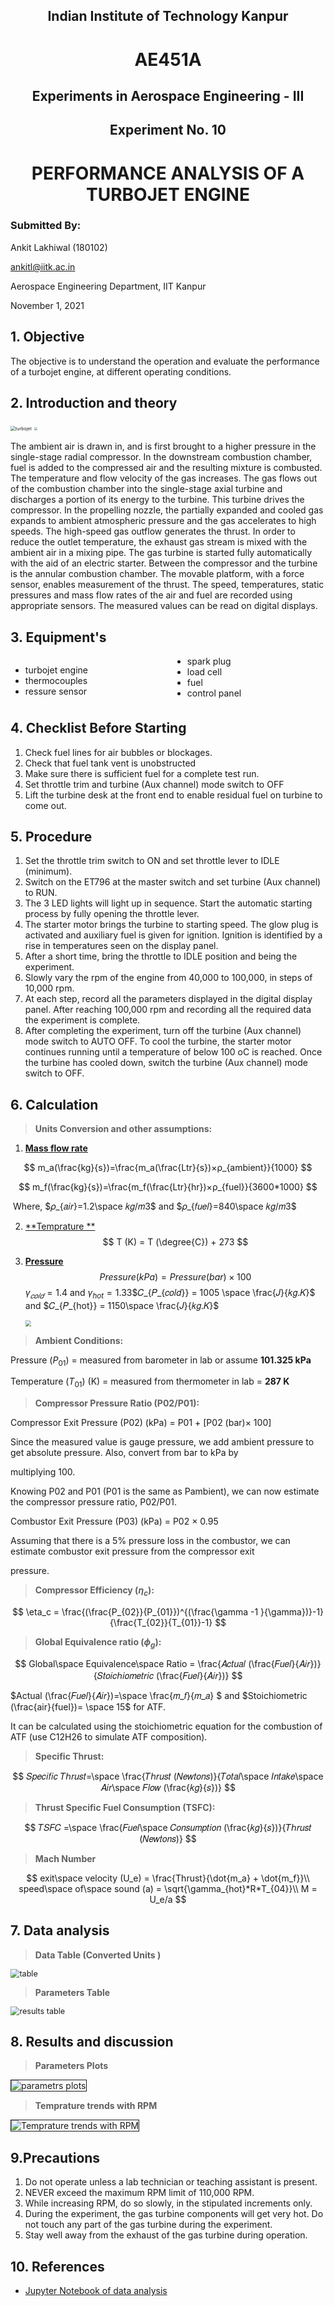 <h2 align ="center">Indian Institute of Technology Kanpur</h2>



<h1 align ="center">AE451A</h1>

<h2 align = "center">Experiments in Aerospace Engineering - III</h2>





<h2 align = "center">Experiment No. 10</h2>

<h1 align = "center">PERFORMANCE ANALYSIS OF A TURBOJET ENGINE</h1>



### Submitted By:

Ankit Lakhiwal (180102)

[ankitl@iitk.ac.in](To:ankitl@iitk.ac.in)

Aerospace Engineering Department, IIT Kanpur

November 1, 2021



## 1. Objective

The objective is to understand the operation and evaluate the performance of a turbojet engine, at different operating conditions.

## 2. Introduction and theory

<img src="https://github.com/lakhiwal007/AE451A/blob/main/Performance%20analysis%20of%20a%20Turbojet/Screenshot_1.png" alt="turbojet" style="zoom:50%;" />

<img src="http://cdn.arstechnica.net/wp-content/uploads/2015/02/2000px-Jet_engine.svg_.png" style="zoom:35%;" />

The ambient air is drawn in, and is first brought to a higher pressure in the single-stage radial compressor. In the downstream combustion chamber, fuel is added to the compressed air and the resulting mixture is combusted. The temperature and flow velocity of the gas increases. The gas flows out of the combustion chamber into the single-stage axial turbine and discharges a portion of its energy to the turbine. This turbine drives the compressor. In the propelling nozzle, the partially expanded and cooled gas expands to ambient atmospheric pressure and the gas accelerates to high speeds.
The high-speed gas outflow generates the thrust. In order to reduce the outlet temperature, the exhaust gas stream is mixed with the ambient air in a mixing pipe. The gas turbine is started fully automatically with the aid of an electric starter. Between the compressor and the turbine is the annular combustion chamber. The movable platform, with a force sensor, enables measurement of the thrust.
The speed, temperatures, static pressures and mass flow rates of the air and fuel are recorded using appropriate sensors. The measured values can be read on digital displays.

## 3. Equipment's

<div style = "columns:2;">
    <ul>
        <li>turbojet engine</li>
        <li>thermocouples</li>
        <li>ressure sensor</li>
        <li>spark plug</li>
        <li>load cell</li>
        <li>fuel</li>
        <li>control panel</li>
    </ul>
</div>

## 4. Checklist Before Starting

1. Check fuel lines for air bubbles or blockages.
2. Check that fuel tank vent is unobstructed
3. Make sure there is sufficient fuel for a complete test run.
4. Set throttle trim and turbine (Aux channel) mode switch to OFF
5. Lift the turbine desk at the front end to enable residual fuel on turbine to come out.

## 5. Procedure

1. Set the throttle trim switch to ON and set throttle lever to IDLE (minimum).
2. Switch on the ET796 at the master switch and set turbine (Aux channel) to RUN.
3. The 3 LED lights will light up in sequence. Start the automatic starting process by fully opening the throttle lever.
4. The starter motor brings the turbine to starting speed. The glow plug is activated and auxiliary fuel is given for ignition. Ignition is identified by a rise in temperatures seen on the display panel.
5. After a short time, bring the throttle to IDLE position and being the experiment.
6. Slowly vary the rpm of the engine from 40,000 to 100,000, in steps of 10,000 rpm.
7. At each step, record all the parameters displayed in the digital display panel. After reaching 100,000 rpm and recording all the required data the experiment is complete.
8. After completing the experiment, turn off the turbine (Aux channel) mode switch to AUTO OFF. To cool the turbine, the starter motor continues running until a temperature of below 100 oC is reached. Once the turbine has cooled down, switch the turbine (Aux channel) mode switch to OFF.

## 6. Calculation

>  **Units Conversion and other assumptions:**

1. <u>**Mass flow rate**</u>

$$
m_a(\frac{kg}{s})=\frac{m_a(\frac{Ltr}{s})×ρ_{ambient}}{1000}
$$

$$
m_f(\frac{kg}{s})=\frac{m_f(\frac{Ltr}{hr})×ρ_{fuel}}{3600*1000}
$$




​						Where, 	$𝜌_{𝑎𝑖𝑟}=1.2\space 𝑘𝑔/𝑚3$  and  $𝜌_{𝑓𝑢𝑒𝑙}=840\space 𝑘𝑔/𝑚3$

2. <u>**Temprature **</u>
   $$
   T (K) = T (\degree{C}) + 273
   $$
   
3. <u>**Pressure**</u>
   $$
   Pressure (kPa) = Pressure (bar) × 100
   $$
   ​	$\gamma_{𝑐𝑜𝑙𝑑} = 1.4$  and  $\gamma_{hot} = 1.33$
   ​	$𝐶_{𝑃_{𝑐𝑜𝑙𝑑}} = 1005 \space \frac{𝐽}{𝑘𝑔.𝐾}$ and  $𝐶_{𝑃_{hot}} = 1150\space \frac{𝐽}{𝑘𝑔.𝐾}$
   
   
   
   <img src="https://github.com/lakhiwal007/AE451A/blob/main/Performance%20analysis%20of%20a%20Turbojet/schematic%20turbojet.png" style="zoom:60%;" />

> **Ambient Conditions:**

Pressure ($P_{01}$) = measured from barometer in lab or assume **101.325 kPa**

Temperature ($T_{01}$) (K) = measured from thermometer in lab = **287 K**

> **Compressor Pressure Ratio (P02/P01):**

Compressor Exit Pressure (P02) (kPa) = P01 + [P02 (bar)× 100]

Since the measured value is gauge pressure, we add ambient pressure to get absolute pressure. Also, convert from bar to kPa by

multiplying 100.

Knowing P02 and P01 (P01 is the same as Pambient), we can now estimate the compressor pressure ratio, P02/P01.

Combustor Exit Pressure (P03) (kPa) = P02 × 0.95

Assuming that there is a 5% pressure loss in the combustor, we can estimate combustor exit pressure from the compressor exit

pressure.

> **Compressor Efficiency ($\eta_c$):**

$$
\eta_c = \frac{(\frac{P_{02}}{P_{01}})^{(\frac{\gamma -1 }{\gamma})}-1}{\frac{T_{02}}{T_{01}}-1}
$$

> **Global Equivalence ratio ($\phi_g$):**

$$
Global\space Equivalence\space Ratio = \frac{𝐴𝑐𝑡𝑢𝑎𝑙 (\frac{𝐹𝑢𝑒𝑙}{𝐴𝑖𝑟})}{𝑆𝑡𝑜𝑖𝑐ℎ𝑖𝑜𝑚𝑒𝑡𝑟𝑖𝑐 (\frac{𝐹𝑢𝑒𝑙}{𝐴𝑖𝑟})}
$$

$Actual (\frac{𝐹𝑢𝑒𝑙}{𝐴𝑖𝑟})=\space \frac{𝑚_𝑓}{𝑚_𝑎} $ and $Stoichiometric (\frac{air}{fuel})= \space 15$ for ATF. 

It can be calculated using the stoichiometric equation for the combustion of ATF (use C12H26 to simulate ATF composition).

> **Specific Thrust:**

$$
𝑆𝑝𝑒𝑐𝑖𝑓𝑖𝑐 𝑇ℎ𝑟𝑢𝑠𝑡=\space \frac{𝑇ℎ𝑟𝑢𝑠𝑡 (𝑁𝑒𝑤𝑡𝑜𝑛𝑠)}{𝑇𝑜𝑡𝑎𝑙\space 𝐼𝑛𝑡𝑎𝑘𝑒\space 𝐴𝑖𝑟\space 𝐹𝑙𝑜𝑤 (\frac{𝑘𝑔}{𝑠})}
$$

> **Thrust Specific Fuel Consumption (TSFC):**

$$
𝑇𝑆𝐹𝐶 =\space \frac{𝐹𝑢𝑒𝑙\space 𝐶𝑜𝑛𝑠𝑢𝑚𝑝𝑡𝑖𝑜𝑛 (\frac{𝑘𝑔}{𝑠})}{𝑇ℎ𝑟𝑢𝑠𝑡 (𝑁𝑒𝑤𝑡𝑜𝑛𝑠)}
$$

> **Mach Number**

$$
exit\space velocity (U_e)  = \frac{Thrust}{\dot{m_a} + \dot{m_f}}\\
speed\space of\space sound (a) = \sqrt{\gamma_{hot}*R*T_{04}}\\
M = U_e/a
$$

## 7. Data analysis

> **Data Table (Converted Units )**

<img src="https://github.com/lakhiwal007/AE451A/blob/main/Performance%20analysis%20of%20a%20Turbojet/cnvrtd%20unit%20table.png" alt="table" style="zoom:90%;" />

> **Parameters Table**

<img src="https://github.com/lakhiwal007/AE451A/blob/main/Performance%20analysis%20of%20a%20Turbojet/res_df.png" alt="results table" style="zoom:90%;" />

## 8. Results and discussion

> **Parameters Plots**

<img src="https://github.com/lakhiwal007/AE451A/blob/main/Performance%20analysis%20of%20a%20Turbojet/parameters_plots.png" alt="parametrs plots" style="zoom:100%;border:1px solid;" />

> **Temprature trends with RPM**

<img src="https://github.com/lakhiwal007/AE451A/blob/main/Performance%20analysis%20of%20a%20Turbojet/temp_trends.png" alt="Temprature trends with RPM" style="zoom:100%;border:1px solid;" />

## 9.Precautions

1. Do not operate unless a lab technician or teaching assistant is present.
2. NEVER exceed the maximum RPM limit of 110,000 RPM.
3. While increasing RPM, do so slowly, in the stipulated increments only.
4. During the experiment, the gas turbine components will get very hot. Do not touch any part of the gas turbine during the experiment.
5. Stay well away from the exhaust of the gas turbine during operation.

## 10. References

- [Jupyter Notebook of data analysis](https://github.com/lakhiwal007/AE451A/blob/main/Performance%20analysis%20of%20a%20Turbojet/lab10.ipynb)
